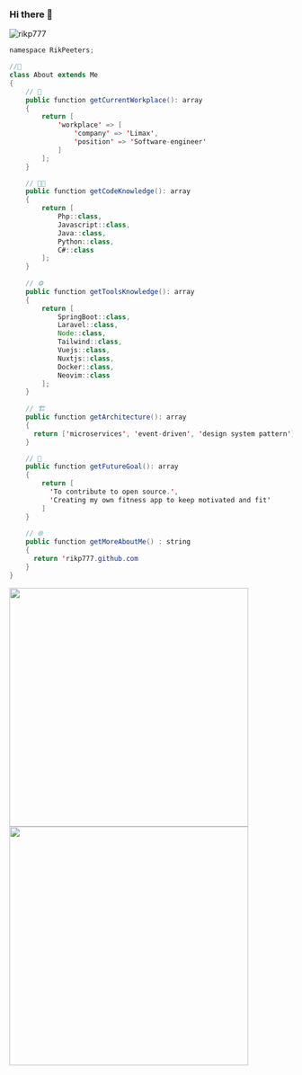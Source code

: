 ### Hi there 👋

<!--
**rikp777/rikp777** is a ✨ _special_ ✨ repository because its `README.md` (this file) appears on your GitHub profile.

Here are some ideas to get you started:

- 🔭 I’m currently working on ...
- 🌱 I’m currently learning ...
- 👯 I’m looking to collaborate on ...
- 🤔 I’m looking for help with ...
- 💬 Ask me about ...
- 📫 How to reach me: ...
- 😄 Pronouns: ...
- ⚡ Fun fact: ...
-->

<img src="https://komarev.com/ghpvc/?username=rikp777&label=Profile%20views&color=green&style=flat" alt="rikp777" />

``` Java 
namespace RikPeeters;

//👨
class About extends Me
{
    // 💼
    public function getCurrentWorkplace(): array
    {
        return [
            'workplace' => [
                'company' => 'Limax',
                'position' => 'Software-engineer'         
            ]
        ];
    }

    // 👨‍💻
    public function getCodeKnowledge(): array
    {
        return [
            Php::class,
            Javascript::class,
            Java::class,
            Python::class,
            C#::class
        ];
    }
    
    // ⚙️
    public function getToolsKnowledge(): array
    {
        return [
            SpringBoot::class,
            Laravel::class,
            Node::class,
            Tailwind::class,
            Vuejs::class,
            Nuxtjs::class,
            Docker::class,
            Neovim::class
        ];
    }
    
    // 🏗️
    public function getArchitecture(): array 
    {
      return ['microservices', 'event-driven', 'design system pattern']
    }

    // 🧭
    public function getFutureGoal(): array
    {
        return [
          'To contribute to open source.',
          'Creating my own fitness app to keep motivated and fit'
        ]
    }
    
    // 🌐
    public function getMoreAboutMe() : string 
    {
      return 'rikp777.github.com
    }
}
```

<p float="left">
  <img width="425" src="https://github-readme-stats.vercel.app/api/wakatime?username=rikp777&theme=dark&show_icons=true&layout=compact" />
  <img width="425" src="https://github-readme-stats.vercel.app/api?username=rikp777&theme=dark&show_icons=true" />
</p>


